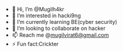 - 👋 Hi, I’m @Mugilh4kr
- 👀 I’m interested in hacki9ng
- 🌱 I’m currently learning BE(cyber security)
- 💞️ I’m looking to collaborate on hacker
- 📫 Reach me @mugilvirat6@gmail.com
- ⚡ Fun fact:Crickter

<!---
Mugilh4kr/Mugilh4kr is a ✨ special ✨ repository because its `README.md` (this file) appears on your GitHub profile.
You can click the Preview link to take a look at your changes.
--->
